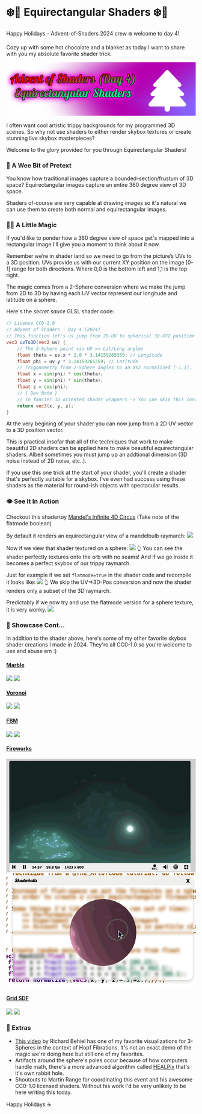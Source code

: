 # ❄️🎨 Equirectangular Shaders ❄️🎨
Happy Holidays - Advent-of-Shaders 2024 crew ❄️ welcome to day 4!

Cozy up with some hot chocolate and a blanket as today I want to share with you my absolute favorite shader trick.

![](images/aos4.png)


I often want cool artistic trippy backgrounds for my programmed 3D scenes. So why not use shaders to either render  skybox textures or create stunning live skybox masterpieces? 

Welcome to the glory provided for you through Equirectangular Shaders!

### 🐌 A Wee Bit of Pretext

You know how traditional images capture a bounded-section/frustum of 3D space? Equirectangular images capture an entire 360 degree view of 3D space.

Shaders of-course are very capable at drawing images so it's natural we can use them to create both normal and equirectangular images.

### 🧞‍♂️ A Little Magic

If you'd like to ponder how a 360 degree view of space get's mapped into a rectangular image I'll give you a moment  to think about it now. 

Remember we’re in shader land so we need to go from the picture’s UVs to a 3D position. UVs provide us with our current XY position on the image [0-1] range for both directions. Where 0,0 is the bottom left and 1,1 is the top right.

The magic comes from a 2-Sphere conversion  where we make the jump from 2D to 3D  by having each UV vector represent our longitude and latitude on a sphere.

Here's the *secret sauce* GLSL shader code:

```glsl
// License CC0-1.0
// Advent of Shaders - Day 4 (2024)
// This function let's us jump from 2D-UV to spherical 3D-XYZ position
vec3 uvTo3D(vec2 uv) {
    // The 2-Sphere point via UV => Lat/Long angles
    float theta = uv.x * 2.0 * 3.14159265359; // Longitude
    float phi = uv.y * 3.14159265359; // Latitude
    // Trigonometry from 2-Sphere angles to an XYZ normalized [-1,1].
    float x = sin(phi) * cos(theta);
    float y = sin(phi) * sin(theta);
    float z = cos(phi);
    // { Dev Note }
    // In fancier 3D oriented shader wrappers -> You can skip this conversion and use the XYZ of your "varying vNormal" in place of the result you would get here. It's generally more accurate and prevents artifacting around the poles. Should be suitable for all spheres and most round geometries
    return vec3(x, y, z);
}

```
At the very begining of your shader you can now jump from a 2D UV vector to a 3D position vector. 

This is practical insofar that all of the techniques that work to make beautiful 2D shaders can be applied here to make beautiful equirectangular shaders. Albeit sometimes you must jump up an addtional dimension (3D noise instead of 2D noise, etc..).

If you use this one trick at the start of your shader, you'll create a shader that's perfectly suitable for a skybox. I've even had success using these shaders as the material for round-ish objects with spectacular results.

### 👁️ See It In Action
Checkout this shadertoy [Mandel's Infinite 4D Circus](https://www.shadertoy.com/view/l3tSWH) (Take note of the flatmode boolean)

By default it renders an equirectangular view of a mandelbulb raymarch:
![](./images/bulby.gif)

Now if we view that shader textured on a sphere:
![](./images/bulby-orb.gif)
👆 You can see the shader perfectly textures onto the orb with no seams! And if we go inside it becomes a perfect skybox of our trippy raymarch.

Just for example if we set `flatmode=true` in the shader code and recompile it looks like:
![](./images/flat-bulby.gif)
👆 We skip the UV=>3D-Pos conversion and now the shader renders only a subset of the 3D raymarch.

Predictably if we now try and use the flatmode version for a sphere texture, it is very wonky.
![](./images/flatmode-bulby-orb.gif)


### 🎤 Showcase Cont...
In addition to the shader above, here's some of my other favorite skybox shader creations I made in 2024. They're all CC0-1.0 so you're welcome to use and abuse em :)

#### [Marble](https://www.shadertoy.com/view/43G3Wy)
![](./images/marble.gif)
![](./images/marble-orb.gif)

#### [Voronoi](https://www.shadertoy.com/view/lXV3z3)
![](./images/voronoi.gif)
![](./images/voronoi-orb.gif)

#### [FBM](https://www.shadertoy.com/view/XXcXR7)
![](./images/fbm.gif)
![](./images/fbm-orb.gif)

#### [Fireworks](https://www.shadertoy.com/view/l3KSzy)
![](./images/firework.gif)
![](./images/firework-orb.gif)

#### [Grid SDF](https://www.shadertoy.com/view/X3tSD2)
![](./images/gridsdf.gif)
![](./images/gridsdf-orb.gif)

#### []()

#### []()


### 🎁 Extras
- [This video](https://www.youtube.com/watch?v=dkyvZo68IoM) by Richard Behiel has one of my favorite visualizations for 3-Spheres in the context of Hopf Fibrations. It's not an exact demo of the magic we're doing here but still one of my favorites.
- Artifacts around the sphere's poles occur because of how computers handle math, there's a more advanced algorithm called [HEALPix](https://en.wikipedia.org/wiki/HEALPix) that's it's own rabbit hole.
- Shoutouts to Martin Range for coordinating this event and his awesome CC0-1.0 licensed shaders. Without his work I'd be very unlikely to be here writing this today.

Happy Holidays ☕️

